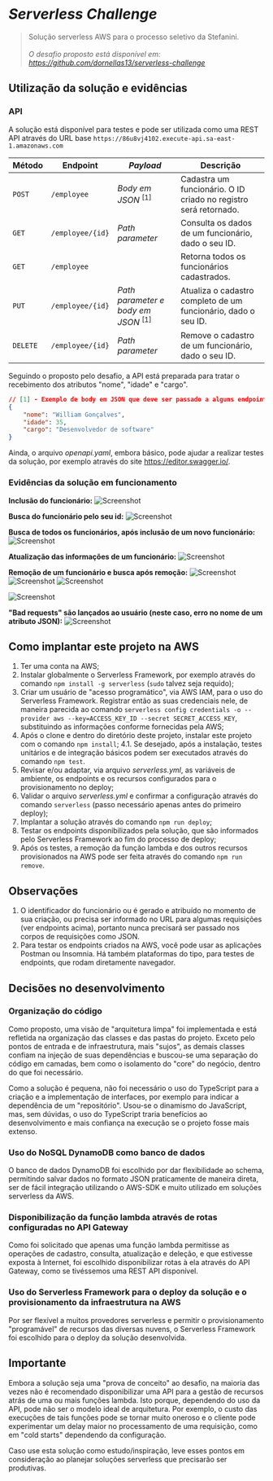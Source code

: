 # _Serverless Challenge_

> Solução serverless AWS para o processo seletivo da Stefanini.<br><br>_O desafio proposto está disponível em: https://github.com/dornellas13/serverless-challenge_

## Utilização da solução e evidências

### API

A solução está disponível para testes e pode ser utilizada como uma REST API através do URL base `https://86u8vj4102.execute-api.sa-east-1.amazonaws.com`

| Método   | Endpoint         | _Payload_                                      | Descrição                                                        |
| -------- | ---------------- | ---------------------------------------------- | ---------------------------------------------------------------- |
| `POST`   | `/employee`      | _Body em JSON_ <sup>[1]</sup>                  | Cadastra um funcionário. O ID criado no registro será retornado. |
| `GET`    | `/employee/{id}` | _Path parameter_                               | Consulta os dados de um funcionário, dado o seu ID.              |
| `GET`    | `/employee`      |                                                | Retorna todos os funcionários cadastrados.                       |
| `PUT`    | `/employee/{id}` | _Path parameter e body em JSON_ <sup>[1]</sup> | Atualiza o cadastro completo de um funcionário, dado o seu ID.   |
| `DELETE` | `/employee/{id}` | _Path parameter_                               | Remove o cadastro de um funcionário, dado o seu ID.              |

Seguindo o proposto pelo desafio, a API está preparada para tratar o
recebimento dos atributos "nome", "idade" e "cargo".

```json
// [1] - Exemplo de body em JSON que deve ser passado a alguns endpoints:
{
    "nome": "William Gonçalves",
    "idade": 35,
    "cargo": "Desenvolvedor de software"
}
```

Ainda, o arquivo _openapi.yaml_, embora básico, pode ajudar a realizar testes da solução, por exemplo através do site https://editor.swagger.io/.

### Evidências da solução em funcionamento

**Inclusão do funcionário:**
<img alt="Screenshot" title="Inclusão do funcionário" src="screenshots/inclusão.png" />

**Busca do funcionário pelo seu id:**
<img alt="Screenshot" title="Busca do funcionário" src="screenshots/busca.png" />

**Busca de todos os funcionários, após inclusão de um novo funcionário:**
<img alt="Screenshot" title="Busca de todos os funcionários" src="screenshots/busca por todos.png" />

**Atualização das informações de um funcionário:**
<img alt="Screenshot" title="Atualização do funcionário" src="screenshots/atualização.png" />

**Remoção de um funcionário e busca após remoção:**
<img alt="Screenshot" title="DynamoDB antes da remoção" src="screenshots/dynamodb antes remoção.png" />
<img alt="Screenshot" title="Remoção do funcionário" src="screenshots/remoção.png" />
<img alt="Screenshot" title="DynamoDB após a remoção" src="screenshots/dynamodb após remoção.png" />

<img alt="Screenshot" title="Busca por funcionário removido" src="screenshots/busca após remoção.png" />

**"Bad requests" são lançados ao usuário (neste caso, erro no nome de um atributo JSON):**
<img alt="Screenshot" title="Bad request" src="screenshots/bad request.png" />

## Como implantar este projeto na AWS

1. Ter uma conta na AWS;
2. Instalar globalmente o Serverless Framework, por exemplo através do comando `npm install -g serverless` (`sudo` talvez seja requido);
3. Criar um usuário de "acesso programático", via AWS IAM, para o uso do Serverless Framework. Registrar então as suas credenciais nele, de maneira parecida ao comando `serverless config credentials -o --provider aws --key=ACCESS_KEY_ID --secret SECRET_ACCESS_KEY`, substituindo as informações conforme fornecidas pela AWS;
4. Após o clone e dentro do diretório deste projeto, instalar este projeto com o comando `npm install`;
   4.1. Se desejado, após a instalação, testes unitários e de integração básicos podem ser executados através do comando `npm test`.
5. Revisar e/ou adaptar, via arquivo _serverless.yml_, as variáveis de ambiente, os endpoints e os recursos configurados para o provisionamento no deploy;
6. Validar o arquivo _serverless.yml_ e confirmar a configuração através do comando `serverless` (passo necessário apenas antes do primeiro deploy);
7. Implantar a solução através do comando `npm run deploy`;
8. Testar os endpoints disponibilizados pela solução, que são informados pelo Serverless Framework ao fim do processo de deploy;
9. Após os testes, a remoção da função lambda e dos outros recursos provisionados na AWS pode ser feita através do comando `npm run remove`.

## Observações

1. O identificador do funcionário ou é gerado e atribuído no momento de sua criação, ou precisa ser informado no URL para algumas requisições (ver endpoints acima), portanto nunca precisará ser passado nos corpos de requisições como JSON.
2. Para testar os endpoints criados na AWS, você pode usar as aplicações Postman ou Insomnia. Há também plataformas do tipo, para testes de endpoints, que rodam diretamente navegador.

## Decisões no desenvolvimento

### Organização do código

Como proposto, uma visão de "arquitetura limpa" foi implementada e está refletida na organização das classes e das pastas do projeto. Exceto pelo pontos de entrada e de infraestrutura, mais "sujos", as demais classes confiam na injeção de suas dependências e buscou-se uma separação do código em camadas, bem como o isolamento do "core" do negócio, dentro do que foi necessário.

Como a solução é pequena, não foi necessário o uso do TypeScript para a criação e a implementação de interfaces, por exemplo para indicar a dependência de um "repositório". Usou-se o dinamismo do JavaScript, mas, sem dúvidas, o uso do TypeScript traria benefícios ao desenvolvimento e mais confiança na execução se o projeto fosse mais extenso.

### Uso do NoSQL DynamoDB como banco de dados

O banco de dados DynamoDB foi escolhido por dar flexibilidade ao schema, permitindo salvar dados no formato JSON praticamente de maneira direta, ser de fácil integração utilizando o AWS-SDK e muito utilizado em soluções serverless da AWS.

### Disponibilização da função lambda através de rotas configuradas no API Gateway

Como foi solicitado que apenas uma função lambda permitisse as operações de cadastro, consulta, atualização e deleção, e que estivesse exposta à Internet, foi escolhido disponibilizar rotas à ela através do API Gateway, como se tivéssemos uma REST API disponível.

### Uso do Serverless Framework para o deploy da solução e o provisionamento da infraestrutura na AWS

Por ser flexível a muitos provedores serverless e permitir o provisionamento "programável" de recursos das diversas nuvens, o Serverless Framework foi escolhido para o deploy da solução desenvolvida.

## Importante

Embora a solução seja uma "prova de conceito" ao desafio, na maioria das vezes não é recomendado disponibilizar uma API para a gestão de recursos atrás de uma ou mais funções lambda. Isto porque, dependendo do uso da API, pode não ser o modelo ideal de arquitetura. Por exemplo, o custo das execuções de tais funções pode se tornar muito oneroso e o cliente pode experimentar um delay maior no processamento de uma requisição, como em "cold starts" dependendo da configuração.

Caso use esta solução como estudo/inspiração, leve esses pontos em consideração ao planejar soluções serverless que precisarão ser produtivas.
